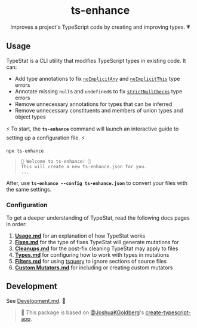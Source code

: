 <h1 align="center">ts-enhance</h1>

<p align="center">Improves a project's TypeScript code by creating and improving types. 💗</p>

## Usage

TypeStat is a CLI utility that modifies TypeScript types in existing code.
It can:

- Add type annotations to fix [`noImplicitAny`](https://aka.ms/tsconfig#noImplicitAny) and [`noImplicitThis`](https://aka.ms/tsconfig#noImplicitThis) type errors
- Annotate missing `null`s and `undefined`s to fix [`strictNullChecks`](https://aka.ms/tsconfig#strictNullChecks) type errors
- Remove unnecessary annotations for types that can be inferred
- Remove unnecessary constituents and members of union types and object types

⚡ To start, the **`ts-enhance`** command will launch an interactive guide to setting up a configuration file. ⚡

```shell
npx ts-enhance
```

> ```shell
> 👋 Welcome to ts-enhance! 👋
> This will create a new ts-enhance.json for you.
> ...
> ```

After, use **`ts-enhance --config ts-enhance.json`** to convert your files with the same settings.

### Configuration

To get a deeper understanding of TypeStat, read the following docs pages in order:

1. **[Usage.md](./docs/Usage.md)** for an explanation of how TypeStat works
2. **[Fixes.md](./docs/Fixes.md)** for the type of fixes TypeStat will generate mutations for
3. **[Cleanups.md](./docs/Cleanups.md)** for the post-fix cleaning TypeStat may apply to files
4. **[Types.md](./docs/Types.md)** for configuring how to work with types in mutations
5. **[Filters.md](./docs/Filters.md)** for using [tsquery](https://github.com/phenomnomnominal/tsquery) to ignore sections of source files
6. **[Custom Mutators.md](./docs/Custom%20Mutators.md)** for including or creating custom mutators

## Development

See [Development.md](./docs/Development.md). 💖

> 💙 This package is based on [@JoshuaKGoldberg](https://github.com/JoshuaKGoldberg)'s [create-typescript-app](https://github.com/JoshuaKGoldberg/create-typescript-app).
